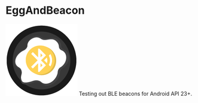 <h1>EggAndBeacon</h1>
<img src="https://github.com/eddiman/EggAndBeacon/blob/master/app/src/main/res/mipmap-xxxhdpi/ic_egg.png?raw=true"/>
Testing out BLE beacons for Android API 23+.
